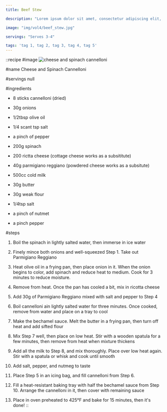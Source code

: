 ```yaml
---
title: Beef Stew

description: "Lorem ipsum dolor sit amet, consectetur adipiscing elit, sed do eiusmod tempor incididunt ut labore et dolore magna aliqua. Tincidunt eget nullam non nisi est sit amet facilisis."

image: "img/vol4/beef_stew.jpg"

servings: "Serves 3-4"

tags: 'tag 1, tag 2, tag 3, tag 4, tag 5'
---
```


::recipe
#image
![cheese and spinach cannelloni](/img/vol9/cheese_and_spinach_cannelloni.jpg)

#name
Cheese and Spinach Cannelloni

#servings
null

#ingredients
- 8 sticks cannelloni (dried)
- 30g onions
- 1/2tbsp olive oil
- 1/4 scant tsp salt
- a pinch of pepper
- 200g spinach
- 200 rictta cheese (cottage cheese works as a subsititute)
- 40g parmigiano reggiano (powdered cheese works as a subsitute)

- 500cc cold milk
- 30g butter
- 30g weak flour
- 1/4tsp salt
- a pinch of nutmet
- a pinch pepper


#steps
1. Boil the spinach in lightly salted water, then immerse in ice water

2. Finely mince both onions and well-squeezed Step 1. Take out Parmigiano Reggiano

3. Heat olive oil in a frying pan, then place onion in it. When the onion begins to color, add spinach and reduce heat to medium. Cook for 3 minutes to reduce moisture.

4. Remove from heat. Once the pan has cooled a bit, mix in ricotta cheese

5. Add 30g of Parmigiano Reggiano mixed with salt and pepper to Step 4

6. Boil cannelloni ain lightly salted water for three minutes. Once cooked, remove from water and place on a tray to cool

7. Make the bechamel sauce. Melt the butter in a frying pan, then turn off heat and add sifted flour

8. Mix Step 7 well, then place on low heat. Stir with a wooden spatula for a few minutes, then remove from heat when mixture thickens

9. Add all the milk to Step 8, and mix thoroughly. Place over low heat again. Stir with a spatula or whisk and cook until smooth

10. Add salt, pepper, and nutmeg to taste

11. Place Step 5 in an icing bag, and fill cannelloni from Step 6.

12. Fill a heat-resistant baking tray with half the bechamel sauce from Step 10. Arrange the cannelloni in it, then cover with remaining sauce

13. Place in oven preheated to 425°F and bake for 15 minutes, then it's done!
::